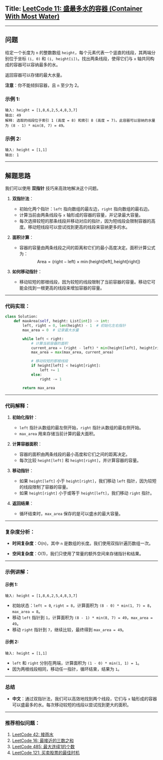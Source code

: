 ## Title: [LeetCode 11: 盛最多水的容器 (Container With Most Water)](https://leetcode.com/problems/container-with-most-water/)

---

## 问题

给定一个长度为 `n` 的整数数组 `height`，每个元素代表一个竖直的线段，其两端分别位于坐标 `(i, 0)` 和 `(i, height[i])`。找出两条线段，使得它们与 `x` 轴共同构成的容器可以容纳最多的水。

返回容器可以存储的最大水量。

**注意**：你不能倾斜容器，且 `n` 至少为 2。

### 示例 1:

```
输入: height = [1,8,6,2,5,4,8,3,7]
输出: 49
解释: 选取的线段位于索引 1 (高度 = 8) 和索引 8 (高度 = 7)。此容器可以容纳的水量为 (8 - 1) * min(8, 7) = 49。
```

### 示例 2:

```
输入: height = [1,1]
输出: 1
```

---

## 解题思路

我们可以使用 **双指针** 技巧来高效地解决这个问题。

1. **双指针法**：
   - 初始化两个指针：`left` 指向数组的最左边，`right` 指向数组的最右边。
   - 计算当前由两条线段与 `x` 轴形成的容器的容量，并记录最大容量。
   - 每次选择较短的那条线段并移动对应的指针，因为短线段会限制容器的高度。移动短线段可以尝试找到更高的线段来容纳更多的水。

2. **面积计算**：
   - 容器的容量由两条线段之间的距离和它们的最小高度决定。面积计算公式为：
$$
\text{Area} = (\text{right} - \text{left}) \times \min(\text{height[left]}, \text{height[right]})
$$


3. **如何移动指针**：
   - 移动较短的那根线段，因为较短的线段限制了当前容器的容量。移动它可能会找到一根更高的线段来增加容器的容量。

---

### 代码实现：

```python
class Solution:
    def maxArea(self, height: List[int]) -> int:
        left, right = 0, len(height) - 1  # 初始化左右指针
        max_area = 0  # 记录最大水量

        while left < right:
            # 计算当前容器的面积
            current_area = (right - left) * min(height[left], height[right])
            max_area = max(max_area, current_area)

            # 移动较短的那根线段
            if height[left] < height[right]:
                left += 1
            else:
                right -= 1

        return max_area
```

---

### 代码解释：

1. **初始化指针**：
   - `left` 指针从数组的最左侧开始，`right` 指针从数组的最右侧开始。
   - `max_area` 用来存储当前计算的最大面积。

2. **计算容器面积**：
   - 容器的面积由两条线段的最小高度和它们之间的距离决定。
   - 每次比较 `height[left]` 和 `height[right]`，并计算容器的容量。

3. **移动指针**：
   - 如果 `height[left]` 小于 `height[right]`，我们移动 `left` 指针，因为较短的线段限制了容器的容量。
   - 如果 `height[right]` 小于或等于 `height[left]`，我们移动 `right` 指针。

4. **返回结果**：
   - 循环结束时，`max_area` 保存的是可以盛水的最大容量。

---

### 复杂度分析：

- **时间复杂度**：O(n)，其中 `n` 是数组的长度。我们使用双指针遍历数组一次。
  
- **空间复杂度**：O(1)，我们只使用了常量的额外空间来存储指针和结果。

---

### 示例讲解：

#### 示例 1:

```
输入: height = [1,8,6,2,5,4,8,3,7]
```

- 初始状态：`left = 0`, `right = 8`，计算面积为 `(8 - 0) * min(1, 7) = 8`，`max_area = 8`。
- 移动 `left` 指针到 `1`，计算面积为 `(8 - 1) * min(8, 7) = 49`，`max_area = 49`。
- 移动 `right` 指针到 `7`，继续比较，最终得到 `max_area = 49`。

#### 示例 2:

```
输入: height = [1,1]
```

- `left` 和 `right` 分别在两端，计算面积为 `(1 - 0) * min(1, 1) = 1`。
- 因为两根线段相同，移动任一指针，循环结束，结果为 `1`。

---

### 总结

- **中文**：通过双指针法，我们可以高效地找到两个线段，它们与 `x` 轴形成的容器可以盛最多的水。每次移动较短的线段以尝试找到更大的面积。

---

### 推荐相似问题：

1. [LeetCode 42: 接雨水](https://leetcode.com/problems/trapping-rain-water/)
2. [LeetCode 16: 最接近的三数之和](https://leetcode.com/problems/3sum-closest/)
3. [LeetCode 485: 最大连续1的个数](https://leetcode.com/problems/max-consecutive-ones/)
4. [LeetCode 121: 买卖股票的最佳时机](https://leetcode.com/problems/best-time-to-buy-and-sell-stock/)
